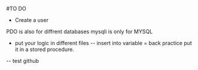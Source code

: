 #TO DO

- Create a user 



PDO is also for diffrent databases
mysqli is only for MYSQL 


- put your logic in different files 
-- insert into variable = back practice put it in a stored procedure. 

-- test github